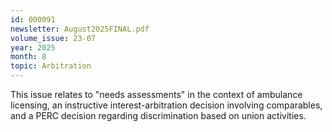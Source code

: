 ```yaml
---
id: 000091
newsletter: August2025FINAL.pdf
volume_issue: 23-07
year: 2025
month: 8
topic: Arbitration
---
```


This issue relates to "needs assessments" in the context of ambulance licensing, an instructive interest-arbitration decision involving comparables, and a PERC decision regarding discrimination based on union activities.